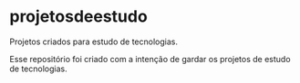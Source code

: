 # projetosdeestudo
Projetos criados para estudo de tecnologias.

Esse repositório foi criado com a intenção de gardar os projetos de estudo de tecnologias.
